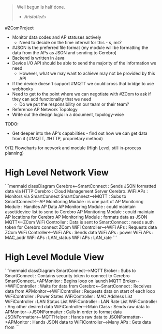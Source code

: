 > Well begun is half done.
>
> - <cite>Aristotle</cite>✍️

#ZComProject
- Monitor data codes and AP statuses actively
	- Need to decide on the time interval for this - s, ms?
- #JSON is the preferred file format (my module will be formatting the data from the APs as JSON and sending to Cerebro)
- Backend is written in Java
- Device I/O API should be able to send the majority of the information we need
	- However, what we may want to achieve may not be provided by this API
- If the device doesn't support #MQTT we could cross that bridge to use webhooks
- Need to get to the point where we can negotiate with #ZCom to ask if they can add functionality that we need
	- Do we put the responsibility on our team or their team?
- Reference AP Network Topology
- Write out the design logic in a document, topology-wise

TODO:
- Get deeper into the AP's capabilities - find out how we can get data from it ( #MQTT, #HTTP, proprietary method)

9/12 Flowcharts for network and module (High Level, still in-process planning)

<h1> High Level Network View </h1>
```mermaid
classDiagram
Cerebro<--SmartConnect : Sends JSON formatted data via HTTP
Cerebro : Cloud Management Server
Cerebro..WiFi APs : Monitors via SmartConnect
SmartConnect-->MQTT : Subs to
SmartConnect<--AP Monitoring Module : is one part of
AP Monitoring Module : Handles AP Data
AP Monitoring Module : could maintain asset/device list to send to Cerebro
AP Monitoring Module : could maintain AP locations for Cerebro
AP Monitoring Module : formats data as JSON
MQTT<--ZCom WiFi Controller : Data is sent to
SmartConnect : needs auth token for Cerebro connect
ZCom WiFi Controller-->WiFi APs : Requests data
ZCom WiFi Controller<--WiFi APs : Sends data
WiFi APs : power
WiFi APs : MAC_addr
WiFi APs : LAN_status
WiFi APs : LAN_rate
``` 

<h1>High Level Module View</h1>
```mermaid
classDiagram
SmartConnect-->MQTT Broker : Subs to
SmartConnect : Contains security token to connect to Cerebro
SmartConnect..>APMonitor : Begins loop on launch
MQTT Broker-->WiFiController : Waits for data from
Cerebro<--SmartConnect : Receives data from
APMonitor-->WiFiController : Requests data on start of each loop
WiFiController : Power States
WiFiController : MAC Address List
WiFiController : LAN Status List
WiFiController : LAN Rate List
WiFiController : Any other desired data
WiFiController-->Main Class : Sends raw data to
APMonitor-->JSONFormatter : Calls in order to format data
JSONFormatter<--MQTTHelper : Hands raw data to
JSONFormatter-->APMonitor : Hands JSON data to
WiFiController-->Many APs : Gets data from
```
